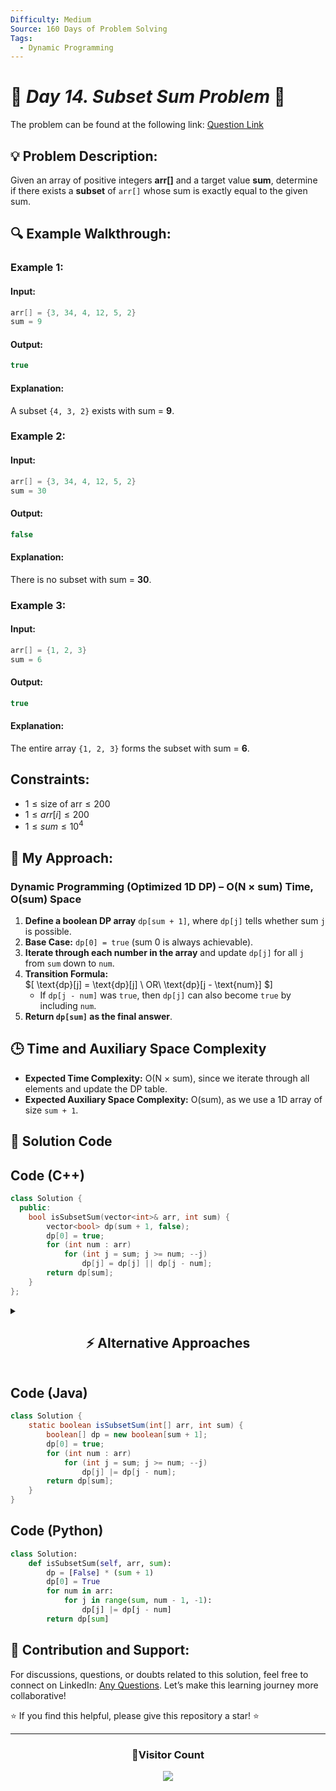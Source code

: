 ```yaml
---
Difficulty: Medium
Source: 160 Days of Problem Solving
Tags:
  - Dynamic Programming
---
```


# 🚀 _Day 14. Subset Sum Problem_ 🧠

The problem can be found at the following link: [Question Link](https://www.geeksforgeeks.org/batch/gfg-160-problems/track/dynamic-programming-gfg-160/problem/subset-sum-problem-1611555638)

## 💡 **Problem Description:**

Given an array of positive integers **arr[]** and a target value **sum**, determine if there exists a **subset** of `arr[]` whose sum is exactly equal to the given sum.

## 🔍 **Example Walkthrough:**

### **Example 1:**

#### **Input:**

```cpp
arr[] = {3, 34, 4, 12, 5, 2}
sum = 9
```

#### **Output:**

```cpp
true
```

#### **Explanation:**

A subset `{4, 3, 2}` exists with sum = **9**.

### **Example 2:**

#### **Input:**

```cpp
arr[] = {3, 34, 4, 12, 5, 2}
sum = 30
```

#### **Output:**

```cpp
false
```

#### **Explanation:**

There is no subset with sum = **30**.

### **Example 3:**

#### **Input:**

```cpp
arr[] = {1, 2, 3}
sum = 6
```

#### **Output:**

```cpp
true
```

#### **Explanation:**

The entire array `{1, 2, 3}` forms the subset with sum = **6**.

## **Constraints:**

- $1 \leq \text{size of arr} \leq 200$
- $1 \leq arr[i] \leq 200$
- $1 \leq sum \leq 10^4$

## 🎯 **My Approach:**

### **Dynamic Programming (Optimized 1D DP) – O(N × sum) Time, O(sum) Space**

1. **Define a boolean DP array** `dp[sum + 1]`, where `dp[j]` tells whether sum `j` is possible.
2. **Base Case:** `dp[0] = true` (sum 0 is always achievable).
3. **Iterate through each number in the array** and update `dp[j]` for all `j` from `sum` down to `num`.
4. **Transition Formula:**  
   $\[
   \text{dp}[j] = \text{dp}[j] \ OR\ \text{dp}[j - \text{num}]
   $\]
   - If `dp[j - num]` was `true`, then `dp[j]` can also become `true` by including `num`.
5. **Return `dp[sum]` as the final answer**.

## 🕒 **Time and Auxiliary Space Complexity**

- **Expected Time Complexity:** O(N × sum), since we iterate through all elements and update the DP table.
- **Expected Auxiliary Space Complexity:** O(sum), as we use a 1D array of size `sum + 1`.

## 📝 **Solution Code**

## **Code (C++)**

```cpp
class Solution {
  public:
    bool isSubsetSum(vector<int>& arr, int sum) {
        vector<bool> dp(sum + 1, false);
        dp[0] = true;
        for (int num : arr)
            for (int j = sum; j >= num; --j)
                dp[j] = dp[j] || dp[j - num];
        return dp[sum];
    }
};
```

<details>
<summary><h2 align="center">⚡ Alternative Approaches</h2></summary>

## **2️⃣ Dynamic Programming (O(N×sum) Time, O(N×sum) Space) — 2D DP**

### **Algorithm Steps:**

1. Use a **2D DP table** where `dp[i][j]` represents whether it's possible to achieve sum `j` using the first `i` elements.
2. **Base Case:**
   - `dp[i][0] = true` for all `i` (sum `0` is always achievable).
   - `dp[0][j] = false` for `j > 0` (no elements can't form non-zero sum).
3. **Recurrence Relation:**  
   $\[
   \text{dp}[i][j] = \text{dp}[i-1][j] || \text{dp}[i-1][j - arr[i-1]]
   $\]
   - Exclude the element (`dp[i-1][j]`).
   - Include the element (`dp[i-1][j - arr[i-1]]`).

```cpp
class Solution {
  public:
    bool isSubsetSum(vector<int>& arr, int sum) {
        int n = arr.size();
        vector<vector<bool>> dp(n + 1, vector<bool>(sum + 1, false));
        for (int i = 0; i <= n; i++) dp[i][0] = true;
        for (int i = 1; i <= n; i++) {
            for (int j = 1; j <= sum; j++) {
                dp[i][j] = dp[i - 1][j];
                if (j >= arr[i - 1]) dp[i][j] |= dp[i - 1][j - arr[i - 1]];
            }
        }
        return dp[n][sum];
    }
};
```

✅ **Time Complexity:** `O(N × sum)`  
✅ **Space Complexity:** `O(N × sum)`

## **3️⃣ Recursive + Memoization (O(N×sum) Time, O(N×sum) Space)**

### **Algorithm Steps:**

1. Define a recursive function `solve(index, sum)`:
   - Base Case: If `sum == 0`, return `true`.
   - If `index < 0` or `sum < 0`, return `false`.
   - Memoize results to avoid recomputation.
2. **Recurrence Relation:**  
   $\[
   \text{solve(index, sum)} = \text{solve(index - 1, sum)} \quad \text{OR} \quad \text{solve(index - 1, sum - arr[index])}
   \]$
   - Exclude the element.
   - Include the element.
3. **Use memoization (`dp[index][sum]`)** to avoid redundant calculations.

```cpp
class Solution {
  public:
    vector<vector<int>> dp;
    bool solve(vector<int>& arr, int i, int sum) {
        if (sum == 0) return true;
        if (i < 0 || sum < 0) return false;
        if (dp[i][sum] != -1) return dp[i][sum];
        return dp[i][sum] = solve(arr, i - 1, sum) || solve(arr, i - 1, sum - arr[i]);
    }

    bool isSubsetSum(vector<int>& arr, int sum) {
        int n = arr.size();
        dp.assign(n, vector<int>(sum + 1, -1));
        return solve(arr, n - 1, sum);
    }
};
```

✅ **Time Complexity:** `O(N × sum)`  
✅ **Space Complexity:** `O(N × sum)`

## **Comparison of Approaches**

| **Approach**                | ⏱️ **Time Complexity** | 🗂️ **Space Complexity** | ✅ **Pros**                  | ⚠️ **Cons**               |
| --------------------------- | ---------------------- | ----------------------- | ---------------------------- | ------------------------- |
| **1D Space Optimized DP**   | 🟡 `O(N × sum)`        | 🟢 `O(sum)`             | Most efficient space-wise    | Requires careful indexing |
| **2D DP (Tabulation)**      | 🟡 `O(N × sum)`        | 🔴 `O(N × sum)`         | Easy to implement, intuitive | High space usage          |
| **Recursive + Memoization** | 🟡 `O(N × sum)`        | 🔴 `O(N × sum)`         | Natural recursion flow       | Stack overhead            |

✅ **Best Choice?**

- **If optimizing space:** Use **1D DP (Space-Optimized)**.
- **If space is not a concern:** Use **2D DP (Tabulation)** for easy understanding.
- **For recursion lovers:** Use **Recursive + Memoization**.

</details>

## **Code (Java)**

```java
class Solution {
    static boolean isSubsetSum(int[] arr, int sum) {
        boolean[] dp = new boolean[sum + 1];
        dp[0] = true;
        for (int num : arr)
            for (int j = sum; j >= num; --j)
                dp[j] |= dp[j - num];
        return dp[sum];
    }
}
```

## **Code (Python)**

```python
class Solution:
    def isSubsetSum(self, arr, sum):
        dp = [False] * (sum + 1)
        dp[0] = True
        for num in arr:
            for j in range(sum, num - 1, -1):
                dp[j] |= dp[j - num]
        return dp[sum]
```

## 🎯 **Contribution and Support:**

For discussions, questions, or doubts related to this solution, feel free to connect on LinkedIn: [Any Questions](https://www.linkedin.com/in/patel-hetkumar-sandipbhai-8b110525a/). Let’s make this learning journey more collaborative!

⭐ If you find this helpful, please give this repository a star! ⭐

---

<div align="center">
  <h3><b>📍Visitor Count</b></h3>
</div>

<p align="center">
  <img src="https://visitor-badge.laobi.icu/badge?page_id=Hunterdii.GeeksforGeeks-POTD" />
</p>
